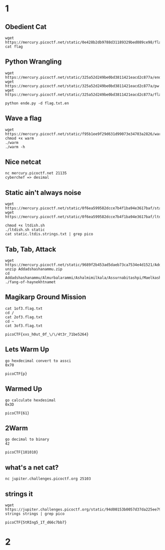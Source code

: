 # 1
## Obedient Cat
```
wget https://mercury.picoctf.net/static/0e428b2db9788d31189329bed089ce98/flag
cat flag
```

## Python Wrangling
```
wget https://mercury.picoctf.net/static/325a52d249be0bd3811421eacd2c877a/ende.py
wget https://mercury.picoctf.net/static/325a52d249be0bd3811421eacd2c877a/pw.txt
wget https://mercury.picoctf.net/static/325a52d249be0bd3811421eacd2c877a/flag.txt.en

python ende.py -d flag.txt.en
```

## Wave a flag
```
wget https://mercury.picoctf.net/static/f95b1ee9f29d631d99073e34703a2826/warm
chmod +x warm
./warm
./warm -h
```

## Nice netcat
```
nc mercury.picoctf.net 21135
cyberchef => desimal
```

## Static ain't always noise
```
wget https://mercury.picoctf.net/static/0f6ea599582dcce7b4f1ba94e3617baf/static
wget https://mercury.picoctf.net/static/0f6ea599582dcce7b4f1ba94e3617baf/ltdis.sh

chmod +x ltdish.sh
./ltdish.sh static
cat static.ltdis.strings.txt | grep pico
```

## Tab, Tab, Attack
```
wget https://mercury.picoctf.net/static/9689f2b453ad5daeb73ca7534e4d1521/Addadshashanammu.zip
unzip Addadshashanammu.zip
cd Addadshashanammu/Almurbalarammi/Ashalmimilkala/Assurnabitashpi/Maelkashishi/Onnissiralis/Ularradallaku
./fang-of-haynekhtnamet
```

## Magikarp Ground Mission
```
cat 1of3.flag.txt
cd /
cat 2of3.flag.txt
cd ~
cat 3of3.flag.txt

picoCTF{xxs_h0ut_0f_\/\/4t3r_71be5264}
```

## Lets Warm Up
```
go hexdecimal convert to assci
0x70

picoCTF{p}
```

## Warmed Up
```
go calculate hexdesimal
0x3D

picoCTF{61}
```

## 2Warm
```
go decimal to binary
42

picoCTF{101010}
```

## what's a net cat?
```
nc jupiter.challenges.picoctf.org 25103
```

## strings it
```
wget https://jupiter.challenges.picoctf.org/static/94d00153b0057d37da225ee79a846c62/strings
strings strings | grep pico

picoCTF{5tRIng5_1T_d66c7bb7}
```

# 2
## 
